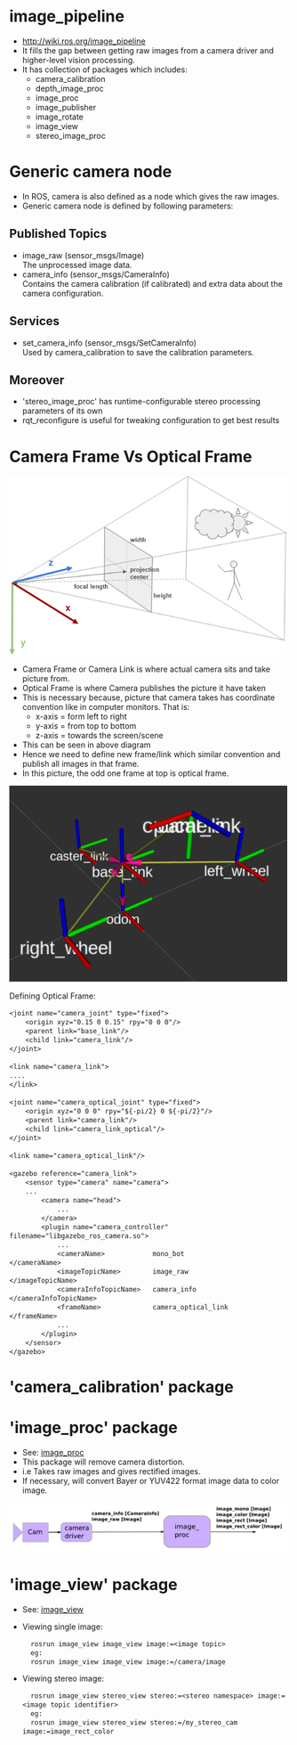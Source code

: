 # image_pipeline

* http://wiki.ros.org/image_pipeline
* It fills the gap between getting raw images from a camera driver and higher-level vision processing.
* It has collection of packages which includes:
    * camera_calibration
    * depth_image_proc
    * image_proc
    * image_publisher
    * image_rotate
    * image_view
    * stereo_image_proc

# Generic camera node

* In ROS, camera is also defined as a node which gives the raw images.
* Generic camera node is defined by following parameters:

## Published Topics
* image_raw (sensor_msgs/Image)  
    The unprocessed image data.
* camera_info (sensor_msgs/CameraInfo)  
    Contains the camera calibration (if calibrated) and extra data about the camera configuration.

## Services
* set_camera_info (sensor_msgs/SetCameraInfo)  
        Used by camera_calibration to save the calibration parameters.

## Moreover
* 'stereo_image_proc' has runtime-configurable stereo processing parameters of its own
* rqt_reconfigure is useful for tweaking configuration to get best results

# Camera Frame Vs Optical Frame

<img src="images/camera_frame.png" width=500px>  

* Camera Frame or Camera Link is where actual camera sits and take picture from.
* Optical Frame is where Camera publishes the picture it have taken
* This is necessary because, picture that camera takes has coordinate convention like in computer monitors. That is:
    * x-axis = form left to right 
    * y-axis = from top to bottom
    * z-axis = towards the screen/scene
* This can be seen in above diagram
* Hence we need to define new frame/link which similar convention and publish all images in that frame.
* In this picture, the odd one frame at top is optical frame.  
  
<img src="images/camera_frame_2.png" width=500px> 

Defining Optical Frame:

    <joint name="camera_joint" type="fixed">
        <origin xyz="0.15 0 0.15" rpy="0 0 0"/>
        <parent link="base_link"/>
        <child link="camera_link"/>
    </joint>

    <link name="camera_link">
    ....
    </link>

    <joint name="camera_optical_joint" type="fixed">
        <origin xyz="0 0 0" rpy="${-pi/2} 0 ${-pi/2}"/>
        <parent link="camera_link"/>
        <child link="camera_link_optical"/>
    </joint>

    <link name="camera_optical_link"/>

    <gazebo reference="camera_link">
        <sensor type="camera" name="camera">
        ...
            <camera name="head">
                ...
            </camera>
            <plugin name="camera_controller" filename="libgazebo_ros_camera.so">
                ...
                <cameraName>            mono_bot                </cameraName>
                <imageTopicName>        image_raw               </imageTopicName>
                <cameraInfoTopicName>   camera_info             </cameraInfoTopicName>
                <frameName>             camera_optical_link     </frameName>
                ...
            </plugin>
        </sensor>
    </gazebo>
       

	
  <!-- ######################################################################################################################## -->

   <joint name="camera_optical_joint" type="fixed">
    <!-- these values have to be these values otherwise the gazebo camera
        image won't be aligned properly with the frame it is supposedly
        originating from -->
    <origin xyz="0 0 0" rpy="${-pi/2} 0 ${-pi/2}"/>
    <parent link="camera_link"/>
    <child link="camera_link_optical"/>
  </joint>


# 'camera_calibration' package


# 'image_proc' package

* See: [image_proc](http://wiki.ros.org/image_proc)
* This package will remove camera distortion.
* i.e Takes raw images and gives rectified images.
* If necessary, will convert Bayer or YUV422 format image data to color image.

<img src="images/image_proc.png">


# 'image_view' package

* See: [image_view](http://wiki.ros.org/image_view?distro=melodic)
* Viewing single image:

        rosrun image_view image_view image:=<image topic>
        eg:
        rosrun image_view image_view image:=/camera/image

* Viewing stereo image:
  
        rosrun image_view stereo_view stereo:=<stereo namespace> image:=<image topic identifier>
        eg:
        rosrun image_view stereo_view stereo:=/my_stereo_cam image:=image_rect_color